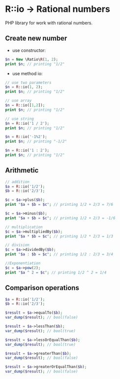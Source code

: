 # R::io -> Rational numbers

PHP library for work with rational numbers.

## Create new number
- use constructor:

```php
$n = New \Ratio\R(1, 2);
print $n; // printing "1/2"
```


- use method io:

```php
// use two parameters
$n = R::io(1, 2);
print $n; // printing "1/2"

// use array
$n = R::io([1,2]);
print $n; // printing "1/2"

// use string
$n = R::io('1 / 2');
print $n; // printing "1/2"

$n = R::io('-1%2');
print $n; // printing "-1/2"

$n = R::io('1 : 2');
print $n; // printing "1/2"
```

## Arithmetic

```php
// addition
$a = R::io('1/2');
$b = R::io('2/3');

$c = $a->plus($b);
print "$a + $b = $c"; // printing 1/2 + 2/3 = 7/6

$c = $a->minus($b);
print "$a + $b = $c"; // printing 1/2 + 2/3 = -1/6

// multiplication
$c = $a->multipliedBy($b);
print "$a * $b = $c"; // printing 1/2 * 2/3 = 1/3

// division
$c = $a->dividedBy($b);
print "$a : $b = $c"; // printing 1/2 : 2/3 = 3/4

//Exponentiation
$c = $a->pow(2);
print "$a ^ 2 = $c"; // printing 1/2 ^ 2 = 1/4
```

## Comparison operations

```php
$a = R::io('1/2');
$b = R::io('2/3');

$result = $a->equalTo($b);
var_dump($result); // bool(false)

$result = $a->lessThan($b);
var_dump($result); // bool(true)

$result = $a->lessOrEqualThan($b);
var_dump($result); // bool(true)

$result = $a->greaterThan($b);
var_dump($result); // bool(false)

$result = $a->greaterOrEqualThan($b);
var_dump($result); // bool(false)
```